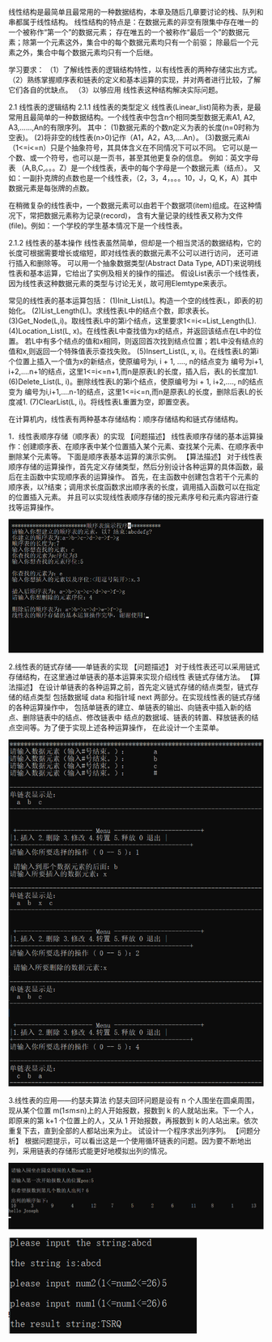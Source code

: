 线性结构是最简单且最常用的一种数据结构，本章及随后几章要讨论的栈、队列和串都属于线性结构。
线性结构的特点是：在数据元素的非空有限集中存在唯一的一个被称作“第一个”的数据元素；
存在唯五的一个被称作“最后一个”的数据元素；除第一个元素这外，集合中的每个数据元素均只有一个前驱；
除最后一个元素之外，集合中每个数据元素均只有一个后继。

学习要求：
（1）了解线性表的逻辑结构特性，以有线性表的两种存储实出方式。
（2）熟练掌握顺序表和链表的定义和基本运算的实现，并对两者进行比较，了解它们各自的优缺点。
（3）以够应用 线性表这种结构解决实际问题。

2.1 线性表的逻辑结构
2.1.1 线性表的类型定义
线性表(Linear_list)简称为表，是最常用且最简单的一种数据结构。一个线性表中包含n个相同类型数据无素A1, A2, A3,......,An的有限序列。
其中：
(1)数据元素的个数n定义为表的长度(n=0时称为空表)。
(2)将非空的线性表(n>0)记作（A1，A2，A3,....An）。
(3)数据元素Ai（1<=i<=n）只是个抽象符号，其具体含义在不同情况下可以不同。
它可以是一个数、或一个符号，也可以是一页书，甚至其他更复杂的信息。
例如：英文字母表 （A,B,C,。。。Z）是一个线性表，表中的每个字母是一个数据元素（结点）。
又如：一副扑克牌的点数也是一个线性表，（2，3，4，。。。10，J，Q, K，A）其中数据元素是每张牌的点数。

在稍微复杂的线性表中，一个数据元素可以由若干个数据项(item)组成。在这种情况下，常把数据元素称为记录(record)，
含有大量记录的线性表又称为文件(file)。例如：一个学校的学生基本情况下是一个线性表。


2.1.2 线性表的基本操作
线性表虽然简单，但却是一个相当灵活的数据结构，它的长度可根据需要增长或缩短，即对线性表的数据元素不公可以进行访问，
还可进行插入和删除等。
可以用一个抽象数据类型(Abstract Data Type, ADT)来说明线性表和基本运算，它给出了实例及相关的操作的描述。
假设List表示一个线性表，因为线性表这种数据元素的类型与讨论无关，故可用Elemtype来表示。

常见的线性表的基本运算包括：
(1)Init_List(L)。构造一个空的线性表L，即表的初始化。
(2)List_Length(L)。求线性表L中的结点个数，即求表长。
(3)Get_Node(L,i)。取线性表L中的第i个结点，这里要求1<=i<=List_Length(L).
(4)Location_List(L, x)。在线性表L中查找值为x的结点，并返回该结点在L中的位置。
若L中有多个结点的值和x相同，则返回首次找到结点位置；若L中没有结点的值和x,则返回一个特殊值表示查找失败。
(5)Insert_List(L, x, i)。在线性表L的第i个位置上插入一个值为x的新结点，使原编号为i, i + 1, ...., n的结点变为
编号为i+1, i+2,....n+1的结点，这里1<=i<=n+1,而n是原表L的长度，插入后，表L的长度加1.
(6)Delete_List(L, i)。删除线性表L的第i个结点，使原编号为i + 1, i+2,...., n的结点变为
编号为i,i+1,....n-1的结点，这里1<=i<=n,而n是原表L的长度，删除后表L的长度减1.
(7)ClearList(L, i)。将线性表L重置为空，即置空表。

在计算机内，线性表有两种基本存储结构：顺序存储结构和链式存储结构。



1．线性表顺序存储（顺序表）的实现
【问题描述】
线性表顺序存储的基本运算操作：创建顺序表、在顺序表中某个位置插入某个元素、查找某个元素、在顺序表中删除某个元素等。
下面是顺序表基本运算的演示实例。
【算法描述】
对于线性表顺序存储的运算操作，首先定义存储类型，然后分别设计各种运算的具体函数，最后在主函数中实现顺序表的运算操作。
首先，在主函数中创建包含若干个元素的顺序表，以?结束；调用求长度函数求出顺序表的长度，调用插入函数可以在指定的位置插入元素。
并且可以实现线性表顺序存储的按元素序号和元素内容进行查找等运算操作。


![image](https://github.com/ScottYijun/DataStructures/blob/master/chapter02/sequenceTable.png)

2.线性表的链式存储——单链表的实现
【问题描述】
对于线性表还可以采用链式存储结构，在这里通过单链表的基本运算来实现介绍线性
表链式存储方法。
【算法描述】
在设计单链表的各种运算之前，首先定义链式存储的结点类型，链式存储的结点类型
包括数据域 data 和指针域 next 两部分。在实现线性表的链式存储的各种运算操作中，
包括单链表的建立、单链表的输出、向链表中插入新的结点、删除链表中的结点、修改链表中
结点的数据域、链表的转置、释放链表的结点空间等。为了便于实现上述各种运算操作，
在此设计一个主菜单。


![image](https://github.com/ScottYijun/DataStructures/blob/master/chapter02/listTable.png)


3.线性表的应用——约瑟夫算法
约瑟夫回环问题是设有 n 个人围坐在圆桌周围，现从某个位置 m(1≤m≤n)上的人开始报数，报数到 k 的人就站出来。下一个人，
即原来的第 k+1 个位置上的人，又从 1 开始报数，再报数到 k 的人站出来。依次重复下去，直到全部的人都站出来为止。
试设计一个程序求出列序列。
【问题分析】
根据问题提示，可以看出这是一个使用循环链表的问题。因为要不断地出列，采用链表的存储形式能更好地模拟出列的情况。


![image](https://github.com/ScottYijun/DataStructures/blob/master/chapter02/joseph.png)

![image](https://github.com/ScottYijun/DataStructures/blob/master/chapter01/example2.png)
